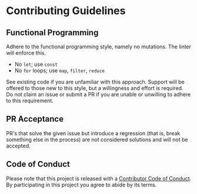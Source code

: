 # Contributing Guidelines

## Functional Programming

Adhere to the functional programming style, namely no mutations. The linter will enforce this.

- No `let`; use `const`
- No `for` loops; use `map`, `filter`, `reduce`

See existing code if you are unfamiliar with this approach. Support will be offered to those new to this style, but a willingness and effort is required. Do not claim an issue or submit a PR if you are unable or unwilling to adhere to this requirement.

## PR Acceptance

PR's that solve the given issue but introduce a regression (that is, break something else in the process) are not considered solutions and will not be accepted.

## Code of Conduct

Please note that this project is released with a [Contributor Code of Conduct](https://github.com/cybersemics/em/blob/dev/CODE-OF-CONDUCT.md). By participating in this project you agree to abide by its terms.
